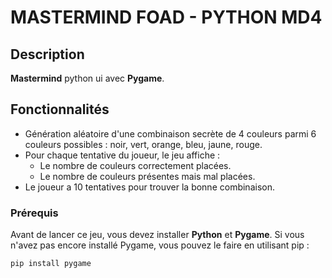 # MASTERMIND FOAD - PYTHON MD4 

## Description
 **Mastermind** python ui avec  **Pygame**.


## Fonctionnalités
- Génération aléatoire d'une combinaison secrète de 4 couleurs parmi 6 couleurs possibles : noir, vert, orange, bleu, jaune, rouge.
- Pour chaque tentative du joueur, le jeu affiche :
  - Le nombre de couleurs correctement placées.
  - Le nombre de couleurs présentes mais mal placées.
- Le joueur a 10 tentatives pour trouver la bonne combinaison.


### Prérequis
Avant de lancer ce jeu, vous devez installer **Python** et  **Pygame**. Si vous n'avez pas encore installé Pygame, vous pouvez le faire en utilisant pip :

```bash
pip install pygame

